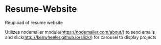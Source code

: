 # Resume-Website
Reupload of resume website

Utilizes nodemailer module(https://nodemailer.com/about/) to send emails and slick(http://kenwheeler.github.io/slick/) for carousel to display projects

